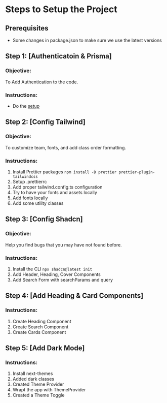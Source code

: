# **Steps to Setup the Project**

## **Prerequisites**

- Some changes in package.json to make sure we use the latest versions

## **Step 1: [Authenticatoin & Prisma]**

### **Objective:**

To Add Authentication to the code.

### **Instructions:**
* Do the [setup](https://medium.com/@imrabin1998/implement-oauth-for-next-js-14-with-auth-js-and-prisma-3e2acf84b612)



## **Step 2: [Config Tailwind]**

### **Objective:**

To customize team, fonts, and add class order formatting.

### **Instructions:**

1. Install Prettier packages `npm install -D prettier prettier-plugin-tailwindcss`
2. Setup .prettierrc
3. Add proper tailwind.config.ts configuration
4. Try to have your fonts and assets locally
5. Add fonts locally
6. Add some utility classes



## **Step 3: [Config Shadcn]**

### **Objective:**

Help you find bugs that you may have not found before.

### **Instructions:**

1. Install the CLI `npx shadcn@latest init`
2. Add Header, Heading, Cover Components
3. Add Search Form with searchParams and query

## **Step 4: [Add Heading & Card Components]**

### **Instructions:**

1. Create Heading Component
2. Create Search Component
3. Create Cards Component

## **Step 5: [Add Dark Mode]**

### **Instructions:**

1. Install next-themes
2. Added dark classes
3. Created Theme Provider
4. Wrapt the app with ThemeProvider
5. Created a Theme Toggle


<!-- 
---

## **Step 3: [Decorators & Routing]**

### **Objective:**

Better & cleaner code structure and reusablity.

### **Instructions:**

1. Put your controllers inside classes
2. install packages `npm i reflect-metadata`
3. Do the configuration in `tsconfig`.
4. Make your controllers
5. make a Controller decorator
6. make Route decorator
    1. get method, path , middlewares[]
    2. get existing routeHandlers or make a new Map
    3. check if method exists on routeHandlers map if not create it with value of empty Map
    4. set the value of reflectHanler method to the key of path and [...middlewares, discriptor.value]
    5. define the routeHandlers at the end
7. Create modules/routes.ts and defineRoutes function
    1. get controllers, application
    2. loop over all controllers inside get their routeHandlers
    3. get routeHandlers and baseRoute
    4. loop over keys of routeHandlers (methods)
    5. extract routes from each method and loop over the routes
    6. extract controllers from each routes and create the define each route
8. use defineRoutes function in server.ts

### **Expected Outcome:**

You should now be able to create your routes in a reusable and much cleaner way

---

## **Step 4: [Data Validation]**

### **Objective:**

Validating data is a curcial asspect of building robust and secure applications.

### **Instructions:**

1. Install Joi `npm i joi` (ts library for data validation)
2. Create Validate decorator
3. Create Joi schema for the controller
4. set the validate decorator for the route

---

---

## **Step 5: [Database Connection]**

### **Objective:**

Reusable using decorators

### **Instructions:**

1. Install main packages `npm i mongoos`
2. Set up mongo db Database

3. Add Database credentials to _src/config_ and _.env_
4. Connect to database using mongoose
5. Create a schema and its model
6. Create controllers for crud operations on that model
7. Declare Handlers for crud operations in each Request
8. Create Decorators for Crud Operations
    - Very Good Practice for future scalablity
9. Added ObjectId Validator Decorator
10. Add Validate and Crud Decorators to each route

### **Expected Outcome:**

returned value should be match what is in the database
